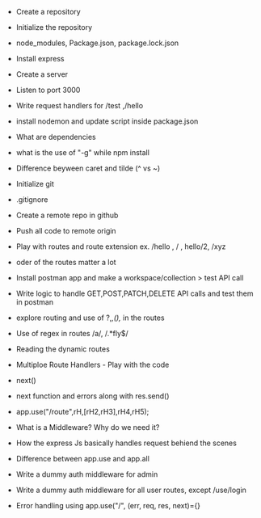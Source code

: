 - Create a repository
- Initialize the repository
- node_modules, Package.json, package.lock.json
- Install express
- Create a server
- Listen to port 3000
- Write request handlers for /test ,/hello
- install nodemon and update script inside package.json
- What are dependencies
- what is the use of "-g" while npm install
- Difference beyween caret and tilde (^ vs ~)

- Initialize git
- .gitignore
- Create a remote repo in github
- Push all code to remote origin
- Play with routes and route extension ex. /hello , / , hello/2, /xyz
- oder of the routes matter a lot
- Install postman app and make a workspace/collection > test API call
- Write logic to handle GET,POST,PATCH,DELETE API calls and test them in postman
- explore routing and use of ?,_,(),_ in the routes
- Use of regex in routes /a/, /.\*fly$/
- Reading the dynamic routes

- Multiploe Route Handlers - Play with the code
- next()
- next function and errors along with res.send()
- app.use("/route",rH,[rH2,rH3],rH4,rH5);
- What is a Middleware? Why do we need it?
- How the express Js basically handles request behiend the scenes
- Difference between app.use and app.all
- Write a dummy auth middleware for admin
- Write a dummy auth middleware for all user routes, except /use/login
- Error handling using app.use("/", (err, req, res, next)={}
